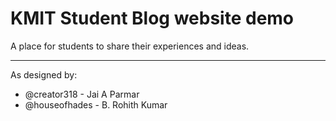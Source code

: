 # KMIT Student Blog website demo

A place for students to share their experiences and ideas.

---

As designed by:  
  - @creator318 - Jai A Parmar  
  - @houseofhades - B. Rohith Kumar
